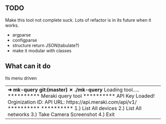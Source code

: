 ## TODO

Make this tool not complete suck. Lots of refactor is in its future when it works.
* argparse
* configparse
* structure return JSON(tabulate?)
* make it modular with classes

## What can it do
Its menu driven

<table><td>
<b>➜  mk-query git:(master) ✗ ./mk-query </b>
Loading tool.....
**********
Meraki query tool
**********
API Key Loaded!
Orginization ID: <your orgID>
API URL: https://api.meraki.com/api/v1/
**********
**********
1.) List All devices
2.) List All networks
3.) Take Camera Screenshot
4.) Exit

</td></table>


